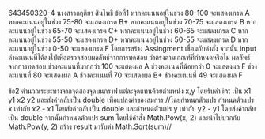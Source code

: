 643450320-4 นางสาวกฤติยา สินโพธิ์
ข้อที่1
หากคะแนนอยู่ในช่วง 80-100 จะเเสดงเกรด A
หากคะเเนนอยู๋ในช่วง 75-80  จะแสดงเกรด B+
หากคะแนนอยู่ในช่วง 70-75  จะแสดงเกรด B
หากคะเเนนอยู๋ในช่วง 65-70  จะแสดงเกรด C+
หากคะแนนอยู่ในช่วง 60-65  จะแสดงเกรด C
หากคะเเนนอยู๋ในช่วง 55-50  จะแสดงเกรด D+
หากคะแนนอยู่ในช่วง 50-55  จะแสดงเกรด D
หากคะเเนนอยู๋ในช่วง  0-50  จะแสดงเกรด F
โดยการสร้าง Assingment เชื่อมกับคำสั่ง
จากนั้น input ค่าคะเเนนที่ได้ลงไปเพื่อตรวจสอบผลลัพธ์จากการทดสอบ ว่าตรงตามเกณฑ์ที่กำหนดหรือไม่
ผลลัพธ์จากการทดสอบ
ช่วงคะแนนที่มากกว่า 100 จะแสดงผล A 
ช่วงคะเเนนที่น้อยกว่า 0 จะแสดงผล F
ช่วงคะเเนนที่ 80 จะแสดงผล A 
ช่วงคะเเนนที่ 70 จะแสดงผล B+ 
ช่วงคะเเนนที่ 49 จะแสดงผล F

ข้อ2 
คำนวณระยะทางจากจุดสองจุดบนกราฟ แต่ละจุดแทนด้วยตำแหน่ง x,y
โดยรับค่า int เป็น x1 y1 x2 y2 และส่งค่ากลับเป็น double เพื่อแปลงค่าของสมการ
//โดยกำหนกตัวแปร กำหนดตัวแปร x เท่ากับ x2 - x1 โดยส่งค่ากลับเป็น double และกำหนดตัวแปร y เท่ากับ y2 - y1 โดยส่งค่ากลับเป็น double
จากนั้นกำหนดตัวแปร sum โดยใช้คำสั่ง Math.Pow(x, 2) และนำไปบวกกับ Math.Pow(y, 2)
สร้าง result มารับค่า Math.Sqrt(sum)//




